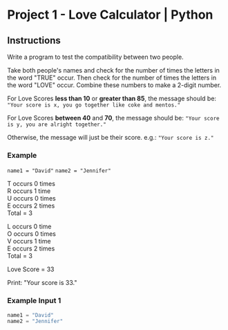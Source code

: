 # Project 1 - Love Calculator  | Python

## Instructions

Write a program to test the compatibility between two people.

Take both people's names and check for the number of times the letters in the word "TRUE" occur. Then check for the number of times the letters in the word "LOVE" occur. Combine these numbers to make a 2-digit number.

For Love Scores **less than 10** or **greater than 85**, the message should be:
`"Your score is x, you go together like coke and mentos."`

For Love Scores **between 40** and **70**, the message should be:
`"Your score is y, you are alright together."`

Otherwise, the message will just be their score. e.g.:
`"Your score is z."`

### Example

`name1 = "David"`
`name2 = "Jennifer"`

T occurs 0 times  
R occurs 1 time  
U occurs 0 times  
E occurs 2 times  
Total = 3  

L occurs 0 time  
O occurs 0 times  
V occurs 1 time  
E occurs 2 times  
Total = 3  

Love Score = 33  

Print: "Your score is 33."

### Example Input 1

```python
name1 = "David"
name2 = "Jennifer"



